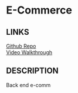 # E-Commerce

## LINKS

<a href= 'https://github.com/galessalazar/e-comm'>Github Repo</a></br>
<a href=''>Video Walkthrough</a></br>

## DESCRIPTION

Back end e-comm 





